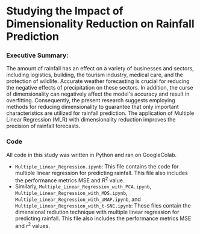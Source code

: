 # Studying the Impact of Dimensionality Reduction on Rainfall Prediction


### Executive Summary:
The amount of rainfall has an effect on a variety of businesses and sectors, including logistics, building, the tourism industry, medical care, and the protection of wildlife. Accurate weather forecasting is crucial for reducing the negative effects of precipitation on these sectors.  In addition, the curse of dimensionality can negatively affect the model's accuracy and result in overfitting. Consequently, the present research suggests employing methods for reducing dimensionality to guarantee that only important characteristics are utilized for rainfall prediction. The application of Multiple Linear Regression (MLR) with dimensionality reduction improves the precision of rainfall forecasts.

### Code
All code in this study was written in Python and ran on GoogleColab. 
+ `Multiple_Linear_Regression.ipynb`: This file contains the code for multiple linear regression for predicting rainfall. This file also includes the performance metrics MSE and R<sup>2</sup> value.
+ Similarly, `Multiple_Linear_Regression_with_PCA.ipynb`, `Multiple_Linear_Regression_with_MDS.ipynb`, `Multiple_Linear_Regression_with_UMAP.ipynb`, and `Multiple_Linear_Regression_with_t-SNE.ipynb`: These files contain the dimensional rediution technique with multiple linear regression for predicting rainfall. This file also includes the performance metrics MSE and r<sup>2</sup> values.
